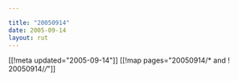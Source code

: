 ```yaml
---

title: "20050914"
date: 2005-09-14
layout: rut
---
```


[[!meta updated="2005-09-14"]]
[[!map pages="20050914/* and ! 20050914/*/*"]]
